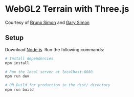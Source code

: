 # WebGL2 Terrain with Three.js
Courtesy of [Bruno Simon](https://threejs-journey.xyz)
and [Gary Simon](https://designcourse.com)

## Setup
Download [Node.js](https://nodejs.org/en/download/).
Run the following commands:

``` bash
# Install dependencies 
npm install

# Run the local server at localhost:8080
npm run dev

# OR Build for production in the dist/ directory
npm run build
```
